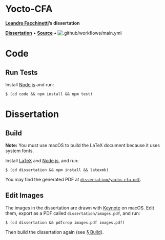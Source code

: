 # Yocto-CFA

**[Leandro Facchinetti](https://www.leafac.com)’s dissertation**

[**Dissertation**](dissertation/yocto-cfa.pdf) • [**Source**](https://github.com/leafac/yocto-cfa) • ![.github/workflows/main.yml](https://github.com/leafac/www.leafac.com/workflows/.github/workflows/main.yml/badge.svg)

# Code

## Run Tests

Install [Node.js](https://nodejs.org/) and run:

```console
$ (cd code && npm install && npm test)
```

# Dissertation

## Build

**Note:** You must use macOS to build the LaTeX document because it uses system fonts.

Install [LaTeX](https://www.latex-project.org) and [Node.js](https://nodejs.org/), and run:

```console
$ (cd dissertation && npm install && latexmk)
```

You may find the generated PDF at [`dissertation/yocto-cfa.pdf`](dissertation/yocto-cfa.pdf).

## Edit Images

The images in the dissertation are drawn with [Keynote](https://www.apple.com/keynote/) on macOS. Edit them, export as a PDF called `dissertation/images.pdf`, and run:

```console
$ (cd dissertation && pdfcrop images.pdf images.pdf)
```

Then build the dissertation again (see [§ Build](#build)).
